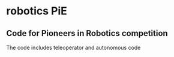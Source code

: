 # robotics PiE
## Code for Pioneers in Robotics competition
The code includes teleoperator and autonomous code 
